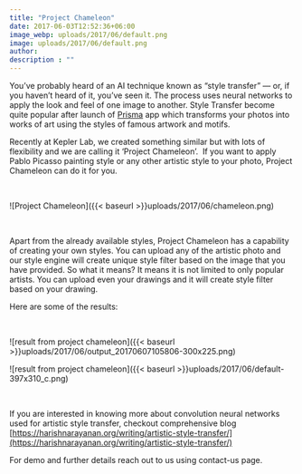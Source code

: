 ```yaml
---
title: "Project Chameleon"
date: 2017-06-03T12:52:36+06:00
image_webp: uploads/2017/06/default.png
image: uploads/2017/06/default.png
author: 
description : ""
---
```



You’ve probably heard of an AI technique known as “style transfer” — or, if you haven’t heard of it, you’ve seen it. The process uses neural networks to apply the look and feel of one image to another. Style Transfer become quite popular after launch of [Prisma](https://prisma-ai.com/) app which transforms your photos into works of art using the styles of famous artwork and motifs.

Recently at Kepler Lab, we created something similar but with lots of flexibility and we are calling it ‘Project Chameleon’.  If you want to apply Pablo Picasso painting style or any other artistic style to your photo, Project Chameleon can do it for you.

&nbsp;
&nbsp;

![Project Chameleon]({{< baseurl >}}uploads/2017/06/chameleon.png)

&nbsp;
&nbsp;

Apart from the already available styles, Project Chameleon has a capability of creating your own styles. You can upload any of the artistic photo and our style engine will create unique style filter based on the image that you have provided. So what it means? It means it is not limited to only popular artists. You can upload even your drawings and it will create style filter based on your drawing.

Here are some of the results:

&nbsp;
&nbsp;

![result from project chameleon]({{< baseurl >}}uploads/2017/06/output_20170607105806-300x225.png)

![result from project chameleon]({{< baseurl >}}uploads/2017/06/default-397x310_c.png)

&nbsp;
&nbsp;

If you are interested in knowing more about convolution neural networks used for artistic style transfer, checkout comprehensive blog [https://harishnarayanan.org/writing/artistic-style-transfer/](https://harishnarayanan.org/writing/artistic-style-transfer/)

For demo and further details reach out to us using contact-us page.
